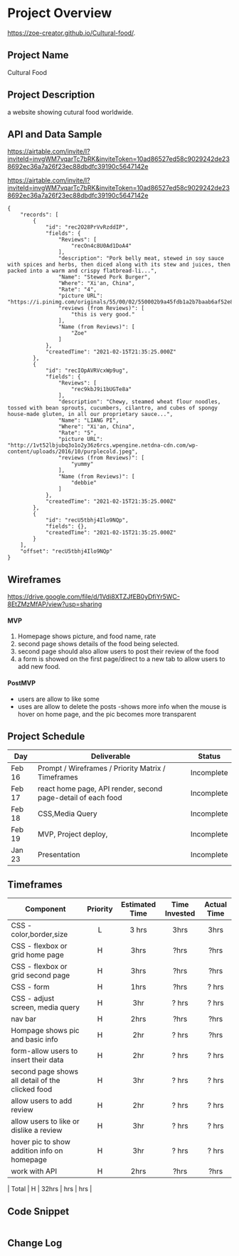 
# Project Overview
https://zoe-creator.github.io/Cultural-food/.

## Project Name
Cultural Food

## Project Description
a website showing cutural food worldwide.

## API and Data Sample
https://airtable.com/invite/l?inviteId=invgWM7vqarTc7bRK&inviteToken=10ad86527ed58c9029242de238692ec36a7a26f23ec88dbdfc39190c5647142e

https://airtable.com/invite/l?inviteId=invgWM7vqarTc7bRK&inviteToken=10ad86527ed58c9029242de238692ec36a7a26f23ec88dbdfc39190c5647142e
```
{
    "records": [
        {
            "id": "rec2O28PrVvRzddIP",
            "fields": {
                "Reviews": [
                    "recOn4c8U0Ad1DoA4"
                ],
                "description": "Pork belly meat, stewed in soy sauce with spices and herbs, then diced along with its stew and juices, then packed into a warm and crispy flatbread-li...",
                "Name": "Stewed Pork Burger",
                "Where": "Xi'an, China",
                "Rate": "4",
                "picture URL": "https://i.pinimg.com/originals/55/00/02/550002b9a45fdb1a2b7baab6af52e8f6.jpg",
                "reviews (from Reviews)": [
                    "this is very good."
                ],
                "Name (from Reviews)": [
                    "Zoe"
                ]
            },
            "createdTime": "2021-02-15T21:35:25.000Z"
        },
        {
            "id": "recIOpAVRVcxWp9ug",
            "fields": {
                "Reviews": [
                    "rec9kbJ9i1bUGTe8a"
                ],
                "description": "Chewy, steamed wheat flour noodles, tossed with bean sprouts, cucumbers, cilantro, and cubes of spongy house-made gluten, in all our proprietary sauce...",
                "Name": "LIANG PI",
                "Where": "Xi'an, China",
                "Rate": "5",
                "picture URL": "http://1vt52lbjubq3o1o2y36z6rcs.wpengine.netdna-cdn.com/wp-content/uploads/2016/10/purplecold.jpeg",
                "reviews (from Reviews)": [
                    "yummy"
                ],
                "Name (from Reviews)": [
                    "debbie"
                ]
            },
            "createdTime": "2021-02-15T21:35:25.000Z"
        },
        {
            "id": "recU5tbhj4Ilo9NQp",
            "fields": {},
            "createdTime": "2021-02-15T21:35:25.000Z"
        }
    ],
    "offset": "recU5tbhj4Ilo9NQp"
}
```

## Wireframes
https://drive.google.com/file/d/1Vdi8XTZJfEB0yDfiYr5WC-8EtZMzMfAP/view?usp=sharing

#### MVP 

1. Homepage shows picture, and food name, rate
2. second page shows details of the food being selected.
3. second page should also allow users to post their review of the food
4. a form is showed on the first page/direct to a new tab to allow users to add new food.



#### PostMVP  

- users are allow to like some
- uses are allow to delete the posts
-shows more info when the mouse is hover on home page,  and the pic becomes more transparent




## Project Schedule

|  Day | Deliverable | Status
|---|---| ---|
|Feb 16| Prompt / Wireframes / Priority Matrix / Timeframes | Incomplete
|Feb 17| react home page, API render, second page-detail of each food | Incomplete 
|Feb 18| CSS,Media Query  | Incomplete
|Feb 19| MVP, Project deploy, | Incomplete
|Jan 23| Presentation  | Incomplete




## Timeframes

| Component | Priority | Estimated Time | Time Invested | Actual Time |
| --- | :---: |  :---: | :---: | :---: |
| CSS - color,border,size  | L | 3 hrs| 3hrs | 3hrs |
| CSS - flexbox or grid home page | H | 3hrs| ?hrs | ?hrs |
| CSS - flexbox or grid second  page | H | 3hrs| ?hrs | ?hrs |
| CSS - form|  H | 1hrs| ?hrs | ? hrs |
| CSS - adjust screen, media query | H | 3hr | ? hrs | ? hrs |
| nav bar | H | 2hrs | ?hrs | ?hrs |
| Hompage shows pic and basic info | H | 2hr | ? hrs | ?hrs|
| form-allow users to insert their data | H | 2hr | ? hrs | ? hrs |
| second page shows all detail of the clicked food | H | 3hr | ? hrs | ? hrs|
| allow users to add review | H | 2hr | ? hrs | ? hrs |
| allow users to like or dislike a review | H | 3hr | ? hrs | ? hrs |
| hover pic to show addition info on homepage | H | 3hr | ? hrs | ? hrs |
| work with API | H | 2hrs | ?hrs | ?hrs |

| Total | H | 32hrs | hrs | hrs |

## Code Snippet


```

```

## Change Log

